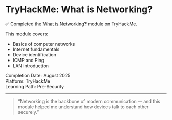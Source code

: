 # TryHackMe: What is Networking?

✅ Completed the [What is Networking?](https://tryhackme.com/room/whatisnetworking) module on TryHackMe.

This module covers:
- Basics of computer networks
- Internet fundamentals
- Device identification
- ICMP and Ping
- LAN introduction

Completion Date: August 2025  
Platform: TryHackMe  
Learning Path: Pre-Security

---
> “Networking is the backbone of modern communication — and this module helped me understand how devices talk to each other securely.”
